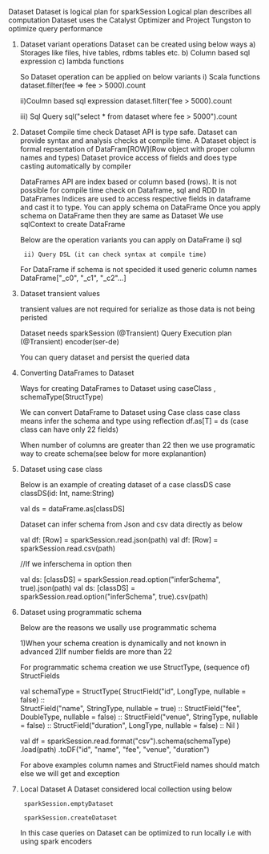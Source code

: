 Dataset 
	Dataset is logical plan for sparkSession 
	Logical plan describes all computation
	Dataset uses the Catalyst Optimizer and Project Tungston to optimize query performance 


1) Dataset variant operations
	Dataset can be created using below ways 
	a) Storages like files, hive tables, rdbms tables etc.
	b) Column based sql expression 
	c) lambda functions  

	So Dataset operation can be applied on below variants 
	i) Scala functions 
		dataset.filter(fee => fee > 5000).count
	
	ii)Coulmn based sql expression
		dataset.filter('fee > 5000).count
		
	iii) Sql Query 
		sql("select * from dataset where fee > 5000").count	 	

2) Dataset Compile time check 
	Dataset API is type safe. Dataset can provide syntax and analysis checks at compile time. 
	A Dataset object is formal repsentation of DataFram[ROW](Row object with proper column names and types)
	Dataset provice access of fields and does type casting automatically by compiler 
	
	
	
	DataFrames API are index based or column based (rows). It is not possible for compile time check on Dataframe, sql and RDD 
	In DataFrames Indices are used to access respective fields in dataframe and cast it to type.
	You can apply schema on DataFrame 
	Once you apply schema on DataFrame then they are same as Dataset 
	We use sqlContext to create DataFrame
	
	
	Below are the operation variants you can apply on DataFrame
		i) sql
		
		ii) Query DSL (it can check syntax at compile time)
		
	For DataFrame if schema is not specided it used generic column names 
	DataFrame["_c0", "_c1", "_c2"...]
	
3) Dataset transient values

	transient values are not required for serialize as those data is not being peristed  
	
	Dataset needs
		sparkSession  (@Transient)
		Query Execution plan (@Transient)
		encoder(ser-de)
		
	You can query dataset and persist the queried data
	
	
		
4) Converting DataFrames to Dataset 
	
	Ways for creating DataFrames to Dataset using caseClass , schemaType(StructType)
	
	We can convert DataFrame to Dataset using Case class 
	case class means infer the schema and type using reflection 
		df.as[T] = ds (case class can have only 22 fields)
	
	When number of columns are greater than 22 then we use programatic way to create schema(see below for more explanantion)	
	
	
5) Dataset using case class

	Below is an example of creating dataset of a case classDS
	case classDS(id: Int, name:String)
	
	val ds = dataFrame.as[classDS]

	Dataset can infer schema from Json and csv data directly as below 
	
	val df: [Row] = sparkSession.read.json(path)
	val df: [Row] = sparkSession.read.csv(path)
	
	//If we inferschema in option then 
	
	val ds: [classDS] = sparkSession.read.option("inferSchema", true).json(path)
	val ds: [classDS] = sparkSession.read.option("inferSchema", true).csv(path)
	
6) Dataset using programmatic schema
	
	Below are the reasons we usally use programmatic schema
	
	1)When your schema creation is dynamically and not known in advanced 
	2)If number fields are more than 22
	
	For programmatic schema creation we use StructType, (sequence of) StructFields 
	
	 val schemaType = StructType(
          StructField("id", LongType, nullable = false)  ::  
          StructField("name", StringType, nullable = true) ::
          StructField("fee", DoubleType, nullable = false) ::
          StructField("venue", StringType, nullable = false) ::
          StructField("duration", LongType, nullable = false) ::
          Nil
    )
	
	val df = sparkSession.read.format("csv").schema(schemaType)
						.load(path)
						.toDF("id", "name", "fee", "venue", "duration")
	
	For above examples column names and StructField names should match else we will get and exception							
	
7) Local Dataset 
	A Dataset considered local collection using below 
	
		sparkSession.emptyDataset
				
		sparkSession.createDataset
	In this case queries on Dataset can be optimized to run locally i.e with using spark encoders				